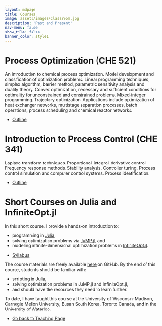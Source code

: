 ```yaml
---
layout: mdpage
title: Courses
image: assets/images/classroom.jpg
description: 'Past and Present'
nav-menu: false
show_tile: false
banner_color: style1
---
```

# Process Optimization (CHE 521)
An introduction to chemical process optimization. Model development and classification of optimization problems. Linear programming techniques, simplex algorithm, barrier method, parametric sensitivity analysis and duality theory. Convex optimization, necessary and sufficient conditions for optimality for unconstrained and constrained problems. Mixed-integer programming. Trajectory optimization. Applications include optimization of heat exchanger networks, multistage separation processes, batch operations, process scheduling and chemical reactor networks.

<ul class="actions">
	<li><a href="https://outline.uwaterloo.ca/view/nra7dd" class="button icon fa-file">Outline</a></li>
</ul>

# Introduction to Process Control (CHE 341)
Laplace transform techniques. Proportional-integral-derivative control. Frequency response methods. Stability analysis. Controller tuning. Process control simulation and computer control systems. Process identification.

<ul class="actions">
	<li><a href="https://outline.uwaterloo.ca/view/nzr3b6" class="button icon fa-file">Outline</a></li>
</ul>

# Short Courses on Julia and InfiniteOpt.jl
In this short course, I provide a hands-on introduction to:
- programming in [Julia](https://julialang.org/),
- solving optimization problems via [JuMP.jl](https://jump.dev/), and
- modeling infinite-dimensional optimization problems in [InfiniteOpt.jl](https://infiniteopt.github.io/InfiniteOpt.jl/stable/).

<ul class="actions">
	<li><a href="/files/shortcourse_syllabus.html" class="button icon fa-file">Syllabus</a></li>
</ul>

The course materials are freely available [here](https://github.com/infiniteopt/InfiniteOptTutorials/tree/main/short_course) on GitHub. By the end of this course, students should be familiar with:
- scripting in Julia,
- solving optimization problems in JuMP.jl and InfiniteOpt.jl,
- and should have the resources they need to learn further.

To date, I have taught this course at the University of Wisconsin-Madison, Carnegie Mellon University, Busan South Korea, Toronto Canada, and in the University of Waterloo. 

<ul class="actions">
    <li><a href="/teaching.html#courses" class="button icon fa-arrow-left">Go back to Teaching Page</a></li>
</ul>